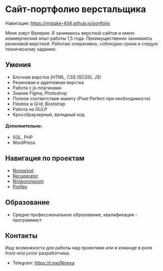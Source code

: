 # Сайт-портфолио верстальщика

Навигация: https://mistake-404.github.io/portfolio

Меня зовут Валерия. Я занимаюсь версткой сайтов и имею коммерческий опыт работы 1,5 года. Преимущественно занимаюсь резиновой версткой. Работаю оперативно, соблюдаю сроки и следую техническому заданию.

## Умения

- Блочная верстка (HTML, CSS (SCSS), JS)
- Резиновая и адаптивная верстка
- Работа с js-плагинами
- Знание Figma, Photoshop
- Полное соответствие макету (Pixel Perfect при необходимости)
- Flexbox и Grid, Bootstrap
- Работа на GULP
- Кроссбраузерный, валидный код

#### Дополнительно:
- SQL, PHP
- WordPress

## Навигация по проектам

- [Nonoxinol](https://mistake-404.github.io/portfolio/01_Nonoxinol/index.html)
- [Recuperator](https://mistake-404.github.io/portfolio/02_Recuperator/index.html)
- [Niioboronprom](https://mistake-404.github.io/portfolio/03_Niioboronprom/index.html)
- [Proflex](https://mistake-404.github.io/portfolio/04_Proflex/index.html)

## Образование

- Средне профессиональное образование, квалификация - программист

## Контакты

Ищу возможности для работы над проектами или в команде в роли front-end junior разработчика.

- Telegram: https://t.me/Ninexa

